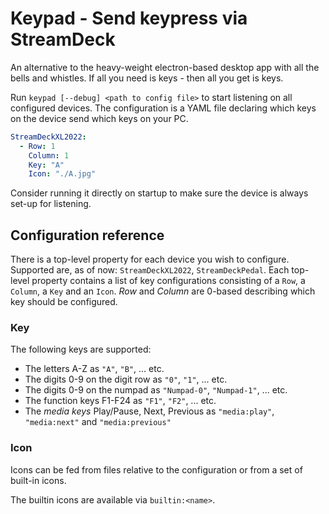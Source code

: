 # Keypad - Send keypress via StreamDeck

An alternative to the heavy-weight electron-based desktop app with all the bells and whistles. If all you need is keys - then all you get is keys.

Run `keypad [--debug] <path to config file>` to start listening on all configured devices.
The configuration is a YAML file declaring which keys on the device send which keys on your PC.

```yaml
StreamDeckXL2022:
  - Row: 1
    Column: 1
    Key: "A"
    Icon: "./A.jpg"
```

Consider running it directly on startup to make sure the device is always set-up for listening.

## Configuration reference

There is a top-level property for each device you wish to configure. Supported are, as of now: `StreamDeckXL2022`, `StreamDeckPedal`.
Each top-level property contains a list of key configurations consisting of a `Row`, a `Column`, a `Key` and an `Icon`. *Row* and *Column* are
0-based describing which key should be configured.

### Key

The following keys are supported:
- The letters A-Z as `"A"`, `"B"`, ... etc.
- The digits 0-9 on the digit row as `"0"`, `"1"`, ... etc.
- The digits 0-9 on the numpad as `"Numpad-0"`, `"Numpad-1"`, ... etc.
- The function keys F1-F24 as `"F1"`, `"F2"`, ... etc.
- The _media keys_ Play/Pause, Next, Previous as `"media:play"`, `"media:next"` and `"media:previous"`

### Icon

Icons can be fed from files relative to the configuration or from a set of built-in icons.

The builtin icons are available via `builtin:<name>`.

